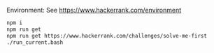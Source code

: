 
Environment: See https://www.hackerrank.com/environment

```bash
npm i
npm run get 
npm run get https://www.hackerrank.com/challenges/solve-me-first
./run_current.bash
```
